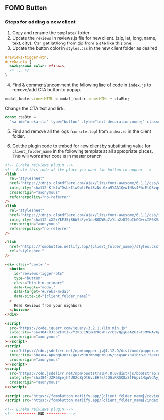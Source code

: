## FOMO Button

### Steps for adding a new client

1. Copy and rename the `template/` folder
2. Update the `reviews` in reviews.js file for new client. (zip, lat, long, name, text, city). Can get lat/long from zip from a site like [this one](https://www.freemaptools.com/convert-us-zip-code-to-lat-lng.htm).
3. Update the button color in `styles.css` in the new client folder as desired

```css
#reviews-tigger-btn,
#ureka-cta {
  background-color: #f15645;
  /* ... */
}
```

4. Find & comment/uncomment the following line of code in `index.js` to remove/add CTA button to popup.

```javascript
modal_footer.innerHTML = modal_footer.innerHTML + ctaBtn;
```

Change the CTA text and link.

```javascript
const ctaBtn =
  '<a id="ureka-cta" type="button" style="text-decoration:none;" class="btn btn-primary m-auto" href="https://lunchbreak4kids.com/meal-plans/">GetStarted</a>';
```

5. Find and remove all the logs (`console.log`) from `index.js` in the client folder.

6. Get the plugin code to embed for new client by substituting value for `client_folder_name` in the following template at all appropriate places. This will work after code is in master branch.

```html
<!-- Eureka reiviews plugin -->
<!-- Paste this code at the place you want the button to appear -->
<link
  rel="stylesheet"
  href="https://cdnjs.cloudflare.com/ajax/libs/font-awesome/6.1.1/css/all.min.css"
  integrity="sha512-KfkfwYDsLkIlwQp6LFnl8zNdLGxu9YAA1QvwINks4PhcElQSvqcyVLLD9aMhXd13uQjoXtEKNosOWaZqXgel0g=="
  crossorigin="anonymous"
  referrerpolicy="no-referrer"
/>
<link
  rel="stylesheet"
  href="https://cdnjs.cloudflare.com/ajax/libs/font-awesome/6.1.1/css/fontawesome.min.css"
  integrity="sha512-xX2rYBFJSj86W54Fyv1de80DWBq7zYLn2z0I9bIhQG+rxIF6XVJUpdGnsNHWRa6AvP89vtFupEPDP8eZAtu9qA=="
  crossorigin="anonymous"
  referrerpolicy="no-referrer"
/>

<link
  href="https://fomobutton.netlify.app/{client_folder_name}/styles.css"
  rel="stylesheet"
/>

<div class="center">
  <button
    id="reviews-tigger-btn"
    type="button"
    class="btn btn-primary"
    data-toggle="modal"
    data-target="#ureka-modal"
    data-site-id="{client_folder_name}"
  >
    Read Reviews from your nighbors
  </button>
</div>

<script
  src="https://code.jquery.com/jquery-3.2.1.slim.min.js"
  integrity="sha384-KJ3o2DKtIkvYIK3UENzmM7KCkRr/rE9/Qpg6aAZGJwFDMVNA/GpGFF93hXpG5KkN"
  crossorigin="anonymous"
></script>
<script
  src="https://cdn.jsdelivr.net/npm/popper.js@1.12.9/dist/umd/popper.min.js"
  integrity="sha384-ApNbgh9B+Y1QKtv3Rn7W3mgPxhU9K/ScQsAP7hUibX39j7fakFPskvXusvfa0b4Q"
  crossorigin="anonymous"
></script>
<script
  src="https://cdn.jsdelivr.net/npm/bootstrap@4.0.0/dist/js/bootstrap.min.js"
  integrity="sha384-JZR6Spejh4U02d8jOt6vLEHfe/JQGiRRSQQxSfFWpi1MquVdAyjUar5+76PVCmYl"
  crossorigin="anonymous"
></script>

<script src="https://fomobutton.netlify.app/{client_folder_name}/reviews.js"></script>
<script src="https://fomobutton.netlify.app/{client_folder_name}/index.js"></script>

<!-- Eureka reiviews plugin -->
<!-- --------- END --------- -->
```
